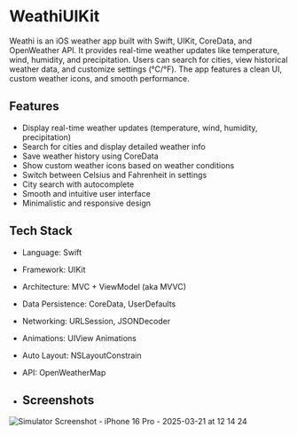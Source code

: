 # WeathiUIKit

Weathi is an iOS weather app built with Swift, UIKit, CoreData, and OpenWeather API. It provides real-time weather updates like temperature, wind, humidity, and precipitation. Users can search for cities, view historical weather data, and customize settings (°C/°F). The app features a clean UI, custom weather icons, and smooth performance.


## Features

- Display real-time weather updates (temperature, wind, humidity, precipitation)
- Search for cities and display detailed weather info
- Save weather history using CoreData
- Show custom weather icons based on weather conditions
- Switch between Celsius and Fahrenheit in settings
- City search with autocomplete
- Smooth and intuitive user interface
- Minimalistic and responsive design

## Tech Stack

- Language: Swift
- Framework: UIKit

- Architecture: MVC + ViewModel (aka MVVC)
- Data Persistence: CoreData, UserDefaults
- Networking: URLSession, JSONDecoder
- Animations: UIView Animations
- Auto Layout: NSLayoutConstrain
- API: OpenWeatherMap

- ## Screenshots

![Simulator Screenshot - iPhone 16 Pro - 2025-03-21 at 12 14 24](https://github.com/user-attachments/assets/f6050850-bb59-46fb-bab3-b38707ab9604)
